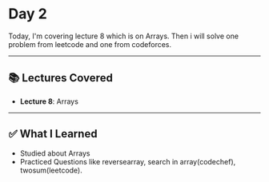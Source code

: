 # Day 2

Today, I'm covering lecture 8 which is on Arrays. Then i will solve one problem from leetcode and one from codeforces.

---

## 📚 Lectures Covered

- **Lecture 8**: Arrays

---

## ✅ What I Learned

- Studied about Arrays 
- Practiced Questions like reversearray, search in array(codechef), twosum(leetcode).
